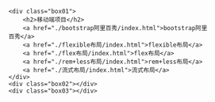 <!DOCTYPE html>
<html lang="en">

<head>
    <meta charset="UTF-8">
    <meta name="viewport" content="width=device-width, initial-scale=1.0">
    <title>Document</title>
		<style>
		body {
				display: flex;
				box-sizing: border-box;
		}
		div[class^='box'] {
				flex: 1;
		}
	</style>
	
</head>

<body>
	
	<div class="box01">
		<h2>移动端项目</h2>
		<a href="./bootstrap阿里百秀/index.html">bootstrap阿里百秀</a>
		<a href="./flexible布局/index.html">flexible布局</a>
		<a href="./flex布局/index.html">flex布局</a>
		<a href="./rem+less布局/index.html">rem+less布局</a>
		<a href="./流式布局/index.html">流式布局</a>
	</div>
	<div class="box02"></div>
	<div class="box03"></div>
</body>
</html>
